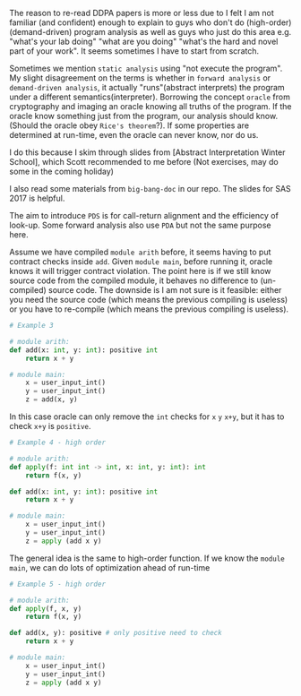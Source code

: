 The reason to re-read DDPA papers is more or less due to I felt I am not familiar (and confident) enough to explain to guys who don't do (high-order) (demand-driven) program analysis as well as guys who just do this area e.g. "what's your lab doing" "what are you doing" "what's the hard and novel part of your work". It seems sometimes I have to start from scratch.

Sometimes we mention `static analysis` using "not execute the program". My slight disagreement on the terms is whether in `forward analysis` or `demand-driven analysis`, it actually "runs"(abstract interprets) the program under a different semantics(interpreter). Borrowing the concept `oracle` from cryptography and imaging an oracle knowing all truths of the program. If the oracle know something just from the program, our analysis should know. (Should the oracle obey `Rice's theorem`?). If some properties are determined at run-time, even the oracle can never know, nor do us.



I do this because I skim through slides from [Abstract Interpretation Winter School], which Scott recommended to me before (Not exercises, may do some in the coming holiday)

I also read some materials from `big-bang-doc` in our repo. The slides for SAS 2017 is helpful.

The aim to introduce `PDS` is for call-return alignment and the efficiency of look-up. Some forward analysis also use `PDA` but not the same purpose here.









Assume we have compiled `module arith` before, it seems having to put contract checks inside `add`. Given `module main`, before running it, oracle knows it will trigger contract violation. The point here is if we still know source code from the compiled module, it behaves no difference to (un-compiled) source code. The downside is I am not sure is it feasible: either you need the source code (which means the previous compiling is useless) or you have to re-compile (which means the previous compiling is useless).

```Python
# Example 3

# module arith:
def add(x: int, y: int): positive int
    return x + y

# module main:
    x = user_input_int()
    y = user_input_int()
    z = add(x, y)
```

In this case oracle can only remove the `int` checks for `x` `y` `x+y`, but it has to check `x+y` is `positive`.

```Python
# Example 4 - high order

# module arith:
def apply(f: int int -> int, x: int, y: int): int
    return f(x, y)

def add(x: int, y: int): positive int
    return x + y

# module main:
    x = user_input_int()
    y = user_input_int()
    z = apply (add x y)
```

The general idea is the same to high-order function. If we know the `module main`, we can do lots of optimization ahead of run-time

```Python
# Example 5 - high order

# module arith:
def apply(f, x, y)
    return f(x, y)

def add(x, y): positive # only positive need to check
    return x + y

# module main:
    x = user_input_int()
    y = user_input_int()
    z = apply (add x y)
```
